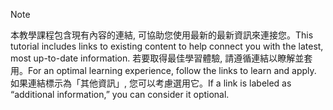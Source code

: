 > [!NOTE]
> <span data-ttu-id="e5fc2-101">本教學課程包含現有內容的連結, 可協助您使用最新的最新資訊來連接您。</span><span class="sxs-lookup"><span data-stu-id="e5fc2-101">This tutorial includes links to existing content to help connect you with the latest, most up-to-date information.</span></span> <span data-ttu-id="e5fc2-102">若要取得最佳學習體驗, 請遵循連結以瞭解並套用。</span><span class="sxs-lookup"><span data-stu-id="e5fc2-102">For an optimal learning experience, follow the links to learn and apply.</span></span> <span data-ttu-id="e5fc2-103">如果連結標示為「其他資訊」, 您可以考慮選用它。</span><span class="sxs-lookup"><span data-stu-id="e5fc2-103">If a link is labeled as “additional information,” you can consider it optional.</span></span>
